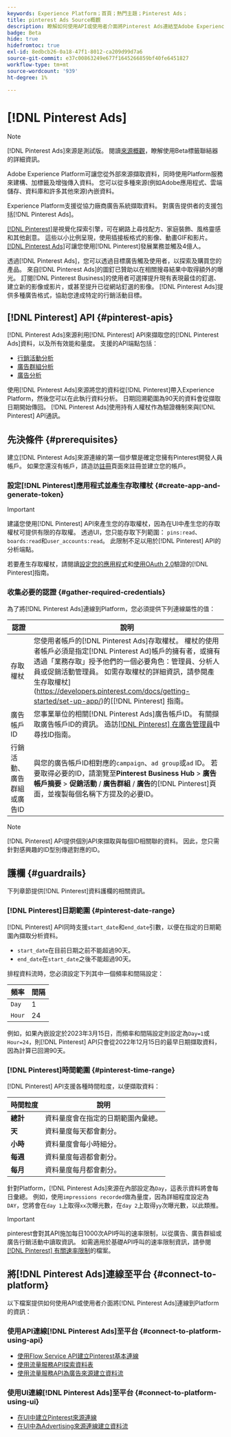 ```yaml
---
keywords: Experience Platform；首頁；熱門主題；Pinterest Ads；
title: pinterest Ads Source概觀
description: 瞭解如何使用API或使用者介面將Pinterest Ads連結至Adobe Experience Platform。
badge: Beta
hide: true
hidefromtoc: true
exl-id: 8edbcb26-0a18-47f1-8012-ca209d99d7a6
source-git-commit: e37c00863249e677f1645266859bf40fe6451827
workflow-type: tm+mt
source-wordcount: '939'
ht-degree: 1%

---
```


# [!DNL Pinterest Ads]

>[!NOTE]
>
>[!DNL Pinterest Ads]來源是測試版。 閱讀[來源概觀](../../home.md#terms-and-conditions)，瞭解使用Beta標籤聯結器的詳細資訊。

Adobe Experience Platform可讓您從外部來源擷取資料，同時使用Platform服務來建構、加標籤及增強傳入資料。 您可以從多種來源(例如Adobe應用程式、雲端儲存、資料庫和許多其他來源)內嵌資料。

Experience Platform支援從協力廠商廣告系統擷取資料。 對廣告提供者的支援包括[!DNL Pinterest Ads]。

[[!DNL Pinterest]](https://www.pinterest.com)是視覺化探索引擎，可在網路上尋找配方、家庭裝飾、風格靈感和其他創意。 這些以小比例呈現，使用插接板格式的影像、動畫GIF和影片。 [[!DNL Pinterest Ads]](https://ads.pinterest.com/)可讓您使用[!DNL Pinterest]發展業務並觸及4億人。

透過[!DNL Pinterest Ads]，您可以透過目標廣告觸及使用者，以探索及購買您的產品。 來自[!DNL Pinterest Ads]的圖釘已贊助以在相關搜尋結果中取得額外的曝光。 訂閱[!DNL Pinterest Business]的使用者可選擇提升現有表現最佳的釘選、建立新的影像或影片，或甚至提升已從網站釘選的影像。 [!DNL Pinterest Ads]提供多種廣告格式，協助您達成特定的行銷活動目標。

## [!DNL Pinterest] API {#pinterest-apis}

[!DNL Pinterest Ads]來源利用[!DNL Pinterest] API來擷取您的[!DNL Pinterest Ads]資料，以及所有效能和量度。 支援的API端點包括：

* [行銷活動分析](https://developers.pinterest.com/docs/api/v5/#operation/campaigns/analytics)
* [廣告群組分析](https://developers.pinterest.com/docs/api/v5/#operation/ad_groups/analytics)
* [廣告分析](https://developers.pinterest.com/docs/api/v5/#operation/ads/analytics)

使用[!DNL Pinterest Ads]來源將您的資料從[!DNL Pinterest]帶入Experience Platform，然後您可以在此執行資料分析。 日期回溯範圍為90天的資料會從擷取日期開始傳回。 [!DNL Pinterest Ads]使用持有人權杖作為驗證機制來與[!DNL Pinterest] API通訊。

## 先決條件 {#prerequisites}

建立[!DNL Pinterest Ads]來源連線的第一個步驟是確定您擁有Pinterest開發人員帳戶。 如果您還沒有帳戶，請造訪[註冊](https://www.pinterest.com/business/create/?next=https://developers.pinterest.com/account-setup/)頁面來註冊並建立您的帳戶。

### 設定[!DNL Pinterest]應用程式並產生存取權杖 {#create-app-and-generate-token}

>[!IMPORTANT]
>
>建議您使用[!DNL Pinterest] API來產生您的存取權杖，因為在UI中產生您的存取權杖可提供有限的存取權。 透過UI，您只能存取下列範圍： `pins:read`、`boards:read`和`user_accounts:read`。 此限制不足以用於[!DNL Pinterest] API的分析端點。

若要產生存取權杖，請閱讀[設定您的應用程式](https://developers.pinterest.com/docs/getting-started/set-up-app/)和[使用OAuth 2.0](https://developers.pinterest.com/docs/getting-started/authentication/)驗證的[!DNL Pinterest]指南。

### 收集必要的認證 {#gather-required-credentials}

為了將[!DNL Pinterest Ads]連線到Platform，您必須提供下列連線屬性的值：

| 認證 | 說明 |
| --- | --- |
| 存取權杖 | 您使用者帳戶的[!DNL Pinterest Ads]存取權杖。 權杖的使用者帳戶必須是指定[!DNL Pinterest Ad]帳戶的擁有者，或擁有透過「業務存取」授予他們的一個必要角色：管理員、分析人員或促銷活動管理員。 如需存取權杖的詳細資訊，請參閱產生存取權杖](https://developers.pinterest.com/docs/getting-started/set-up-app/)的[[!DNL Pinterest] 指南。 |
| 廣告帳戶ID | 您事業單位的相關[!DNL Pinterest Ads]廣告帳戶ID。 有關擷取廣告帳戶ID的資訊。 造訪[[!DNL Pinterest] 在廣告管理員](https://help.pinterest.com/en/business/article/find-ids-in-ads-manager)中尋找ID指南。 |
| 行銷活動、廣告群組或廣告ID | 與您的廣告帳戶ID相對應的`campaign`、`ad group`或`ad` ID。 若要取得必要的ID，請瀏覽至&#x200B;**Pinterest Business Hub** > **廣告帳戶摘要** > **促銷活動** / **廣告群組** / **廣告**&#x200B;的[!DNL Pinterest]頁面，並複製每個名稱下方提及的必要ID。 |

>[!NOTE]
>
>[!DNL Pinterest] API提供個別API來擷取與每個ID相關聯的資料。 因此，您只需針對感興趣的ID型別傳遞對應的ID。

## 護欄 {#guardrails}

下列章節提供[!DNL Pinterest]資料護欄的相關資訊。

### [!DNL Pinterest]日期範圍 {#pinterest-date-range}

[!DNL Pinterest] API同時支援`start_date`和`end_date`引數，以便在指定的日期範圍內擷取分析資料。

* `start_date`在目前日期之前不能超過90天。
* `end_date`在`start_date`之後不能超過90天。

排程資料流時，您必須設定下列其中一個頻率和間隔設定：

| 頻率 | 間隔 |
| --- | --- |
| `Day` | 1 |
| `Hour` | 24 |

例如，如果內嵌設定於2023年3月15日，而頻率和間隔設定則設定為`Day=1`或`Hour=24`，則[!DNL Pinterest] API只會從2022年12月15日的最早日期擷取資料，因為計算已回溯90天。

### [!DNL Pinterest]時間範圍 {#pinterest-time-range}

[!DNL Pinterest] API支援各種時間粒度，以便擷取資料：

| 時間粒度 | 說明 |
| --- | --- |
| **總計** | 資料量度會在指定的日期範圍內彙總。 |
| **天** | 資料量度每天都會劃分。 |
| **小時** | 資料量度會每小時細分。 |
| **每週** | 資料量度每週都會劃分。 |
| **每月** | 資料量度每月都會劃分。 |

針對Platform，[!DNL Pinterest Ads]來源在內部設定為`Day`，這表示資料將會每日彙總。 例如，使用`impressions recorded`做為量度，因為詳細程度設定為`DAY`，您將會在`day 1`上取得`xx`次曝光數，在`day 2`上取得`yy`次曝光數，以此類推。

>[!IMPORTANT]
>
>pinterest會對其API施加每日1000次API呼叫的速率限制，以從廣告、廣告群組或廣告行銷活動中讀取資訊。 如需適用於基礎API呼叫的速率限制資訊，請參閱[[!DNL Pinterest] 有關速率限制](https://developers.pinterest.com/docs/reference/ratelimits/)的檔案。

## 將[!DNL Pinterest Ads]連線至平台 {#connect-to-platform}

以下檔案提供如何使用API或使用者介面將[!DNL Pinterest Ads]連線到Platform的資訊：

### 使用API連線[!DNL Pinterest Ads]至平台 {#connect-to-platform-using-api}

* [使用Flow Service API建立Pinterest基本連線](../../tutorials/api/create/advertising/pinterest-ads.md)
* [使用流量服務API探索資料表](../../tutorials/api/explore/tabular.md)
* [使用流量服務API為廣告來源建立資料流](../../tutorials/api/collect/advertising.md)

### 使用UI連線[!DNL Pinterest Ads]至平台 {#connect-to-platform-using-ui}

* [在UI中建立Pinterest來源連線](../../tutorials/ui/create/advertising/pinterest-ads.md)
* [在UI中為Advertising來源連線建立資料流](../../tutorials/ui/dataflow/advertising.md)
